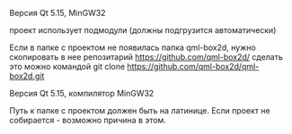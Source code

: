 Версия Qt 5.15, MinGW32

проект использует подмодули (должны подгрузится автоматически)

Если в папке с проектом не появилась папка qml-box2d, нужно скопировать в нее репозитарий https://github.com/qml-box2d/
сделать это можно командой git clone https://github.com/qml-box2d/qml-box2d.git

Версия Qt 5.15, компилятор MinGW32

Путь к папке с проектом должен быть на латинице.
Если проект не собирается - возможно причина в этом.